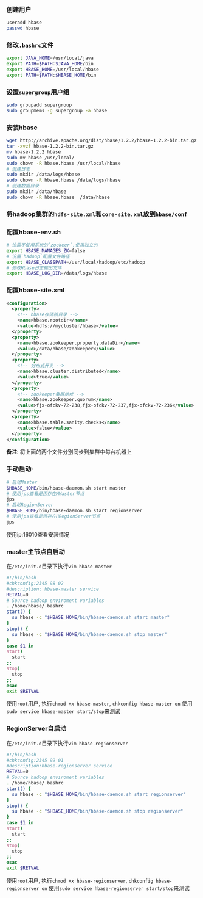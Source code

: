 ### 创建用户
```sh
useradd hbase
passwd hbase
```
### 修改`.bashrc`文件
```sh
export JAVA_HOME=/usr/local/java
export PATH=$PATH:$JAVA_HOME/bin
export HBASE_HOME=/usr/local/hbase
export PATH=$PATH:$HBASE_HOME/bin
```
### 设置`supergroup`用户组
```sh
sudo groupadd supergroup
sudo groupmems -g supergroup -a hbase
```
### 安装hbase
```sh
wget http://archive.apache.org/dist/hbase/1.2.2/hbase-1.2.2-bin.tar.gz
tar -xvzf hbase-1.2.2-bin.tar.gz
mv hbase-1.2.2 hbase
sudo mv hbase /usr/local/
sudo chown -R hbase.hbase /usr/local/hbase
# 创建日志
sudo mkdir /data/logs/hbase
sudo chown -R hbase.hbase /data/logs/hbase
# 创建数据目录
sudo mkdir /data/hbase
sudo chown -R hbase.hbase  /data/hbase
```

### 将hadoop集群的`hdfs-site.xml`和`core-site.xml`放到`hbase/conf`

### 配置hbase-env.sh
```sh
# 设置不使用系统的`zookeer`,使用独立的
export HBASE_MANAGES_ZK=false
# 设置`hadoop`配置文件路径
export HBASE_CLASSPATH=/usr/local/hadoop/etc/hadoop
# 修改Hbase日志输出文件
export HBASE_LOG_DIR=/data/logs/hbase
```

### 配置hbase-site.xml
```xml
<configuration>
  <property>
    <!-- hbase存储根目录 -->
    <name>hbase.rootdir</name>
    <value>hdfs://mycluster/hbase</value>
  </property>
  <property>
    <name>hbase.zookeeper.property.dataDir</name>
    <value>/data/hbase/zookeeper</value>
  </property>
  <property>
    <!-- 分布式开关 -->
    <name>hbase.cluster.distributed</name>
    <value>true</value>
  </property>
  <property>
    <!-- zookeeper集群地址 -->
    <name>hbase.zookeeper.quorum</name>
    <value>fjx-ofckv-72-238,fjx-ofckv-72-237,fjx-ofckv-72-236</value>
  </property>
  <property>
    <name>hbase.table.sanity.checks</name>
    <value>false</value>
  </property>
</configuration>
```
**备注**: 将上面的两个文件分别同步到集群中每台机器上

### 手动启动·
```sh
# 启动Master
$HBASE_HOME/bin/hbase-daemon.sh start master
# 使用jps查看是否存在HMaster节点
jps
# 启动RegionServer
$HBASE_HOME/bin/hbase-daemon.sh start regionserver
# 使用jps查看是否存在HRegionServer节点
jps
```
使用ip:16010查看安装情况

### master主节点自启动
在`/etc/init.d`目录下执行`vim hbase-master`
```sh
#!/bin/bash
#chkconfig:2345 98 02
#description: hbase-master service
RETVAL=0
# Source hadoop enviroment variables
. /home/hbase/.bashrc
start() {
  su hbase -c "$HBASE_HOME/bin/hbase-daemon.sh start master"
}
stop() {
  su hbase -c "$HBASE_HOME/bin/hbase-daemon.sh stop master"
}
case $1 in
start)
  start
;;
stop)
  stop
;;
esac
exit $RETVAL
```
使用`root`用户, 执行`chmod +x hbase-master`, `chkconfig hbase-master on`
使用`sudo service hbase-master start/stop`来测试

### RegionServer自启动
在`/etc/init.d`目录下执行`vim hbase-regionserver`
```sh
#!/bin/bash
#chkconfig:2345 99 01
#description:hbase-regionserver service
RETVAL=0
# Source hadoop enviroment variables
. /home/hbase/.bashrc
start() {
  su hbase -c "$HBASE_HOME/bin/hbase-daemon.sh start regionserver"
}
stop() {
  su hbase -c "$HBASE_HOME/bin/hbase-daemon.sh stop regionserver"
}
case $1 in
start)
  start
;;
stop)
  stop
;;
esac
exit $RETVAL
```
使用`root`用户, 执行`chmod +x hbase-regionserver`, `chkconfig hbase-regionserver on`
使用`sudo service hbase-regionserver start/stop`来测试
